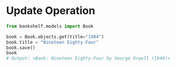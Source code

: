 # Update Operation

```python
from bookshelf.models import Book

book = Book.objects.get(title="1984")
book.title = "Nineteen Eighty-Four"
book.save()
book
# Output: <Book: Nineteen Eighty-Four by George Orwell (1949)>
```
